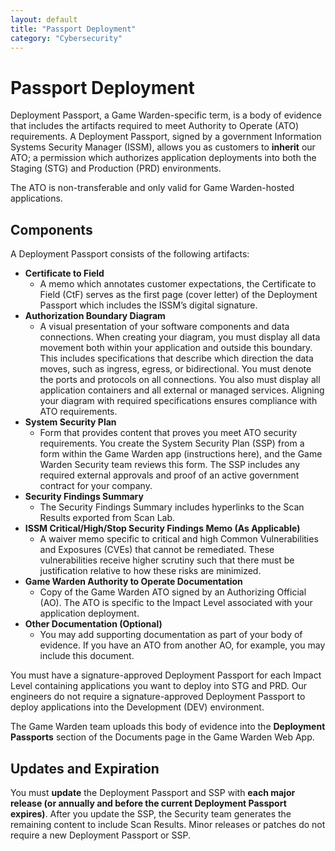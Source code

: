 ```yaml
---
layout: default
title: "Passport Deployment"
category: "Cybersecurity"
---
```


# Passport Deployment

Deployment Passport, a Game Warden-specific term, is a body of evidence that includes the artifacts required to meet Authority to Operate (ATO) requirements. A Deployment Passport, signed by a government Information Systems Security Manager (ISSM), allows you as customers to **inherit** our ATO; a permission which authorizes application deployments into both the Staging (STG) and Production (PRD) environments.

The ATO is non-transferable and only valid for Game Warden-hosted applications.

## Components
A Deployment Passport consists of the following artifacts:
* **Certificate to Field**
  * A memo which annotates customer expectations, the Certificate to Field (CtF) serves as the first page (cover letter) of the Deployment Passport which includes the ISSM’s digital signature.
* **Authorization Boundary Diagram**
  * A visual presentation of your software components and data connections. When creating your diagram, you must display all data movement both within your application and outside this boundary. This includes specifications that describe which direction the data moves, such as ingress, egress, or bidirectional. You must denote the ports and protocols on all connections. You also must display all application containers and all external or managed services. Aligning your diagram with required specifications ensures compliance with ATO requirements. 
* **System Security Plan**
  * Form that provides content that proves you meet ATO security requirements. You create the System Security Plan (SSP) from a form within the Game Warden app (instructions here), and the Game Warden Security team reviews this form. The SSP includes any required external approvals and proof of an active government contract for your company.
* **Security Findings Summary**
  * The Security Findings Summary includes hyperlinks to the Scan Results exported from Scan Lab.
* **ISSM Critical/High/Stop Security Findings Memo (As Applicable)**
  * A waiver memo specific to critical and high Common Vulnerabilities and Exposures (CVEs) that cannot be remediated. These vulnerabilities receive higher scrutiny such that there must be justification relative to how these risks are minimized.
* **Game Warden Authority to Operate Documentation**
  * Copy of the Game Warden ATO signed by an Authorizing Official (AO). The ATO is specific to the Impact Level associated with your application deployment.
* **Other Documentation (Optional)**
  * You may add supporting documentation as part of your body of evidence. If you have an ATO from another AO, for example, you may include this document.

You must have a signature-approved Deployment Passport for each Impact Level containing applications you want to deploy into STG and PRD. Our engineers do not require a signature-approved Deployment Passport to deploy applications into the Development (DEV) environment.

The Game Warden team uploads this body of evidence into the **Deployment Passports** section of the Documents page in the Game Warden Web App.

## Updates and Expiration
You must **update** the Deployment Passport and SSP with **each major release (or annually and before the current Deployment Passport expires)**. After you update the SSP, the Security team generates the remaining content to include Scan Results. Minor releases or patches do not require a new Deployment Passport or SSP.
